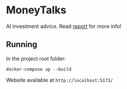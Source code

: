 # MoneyTalks

AI investment advice. Read [report](report.pdf) for more info!

## Running

In the project root folder:

```
docker-compose up --build
```

Website available at ```http://localhost:5173/```
